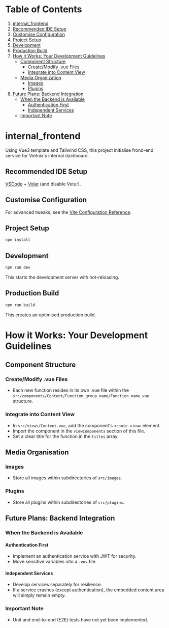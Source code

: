 # Table of Contents

1. [internal_frontend](#internal_frontend)
2. [Recommended IDE Setup](#recommended-ide-setup)
3. [Customise Configuration](#customise-configuration)
4. [Project Setup](#project-setup)
5. [Development](#development)
6. [Production Build](#production-build)
7. [How it Works: Your Development Guidelines](#how-it-works-your-development-guidelines)
   - [Component Structure](#component-structure)
     - [Create/Modify .vue Files](#create/modify-vue-files)
     - [Integrate into Content View](#integrate-into-content-view)
   - [Media Organization](#media-organization)
     - [Images](#images)
     - [Plugins](#plugins)
8. [Future Plans: Backend Integration](#future-plans-backend-integration)
   - [When the Backend is Available](#when-the-backend-is-available)
     - [Authentication First](#authentication-first)
     - [Independent Services](#independent-services)
   - [Important Note](#important-note)


# internal_frontend

Using Vue3 template and Tailwind CSS, this project initialise frond-end service for Vietnix's internal dashboard.

## Recommended IDE Setup

[VSCode](https://code.visualstudio.com/) + [Volar](https://marketplace.visualstudio.com/items?itemName=Vue.volar) (and disable Vetur).

## Customise Configuration

For advanced tweaks, see the [Vite Configuration Reference](https://vitejs.dev/config/).

## Project Setup

```bash
npm install 
```

## Development

```bash
npm run dev
```
This starts the development server with hot-reloading.

## Production Build

```bash
npm run build
```
This creates an optimised production build.

# How it Works: Your Development Guidelines

## Component Structure

### Create/Modify .vue Files
- Each new function resides in its own .vue file within the `src/components/Content/Function_group_name/Function_name.vue` structure.

### Integrate into Content View
- In `src/views/Content.vue`, add the component's `<route-view>` element.
- Import the component in the `viewComponents` section of this file.
- Set a clear title for the function in the `titles` array.

## Media Organisation

### Images
- Store all images within subdirectories of `src/images`.

### Plugins
- Store all plugins within subdirectories of `src/plugins`.

## Future Plans: Backend Integration

### When the Backend is Available

#### Authentication First
- Implement an authentication service with JWT for security.
- Move sensitive variables into a `.env` file.

#### Independent Services
- Develop services separately for resilience.
- If a service crashes (except authentication), the embedded content area will simply remain empty.

### Important Note
- Unit and end-to-end (E2E) tests have not yet been implemented.